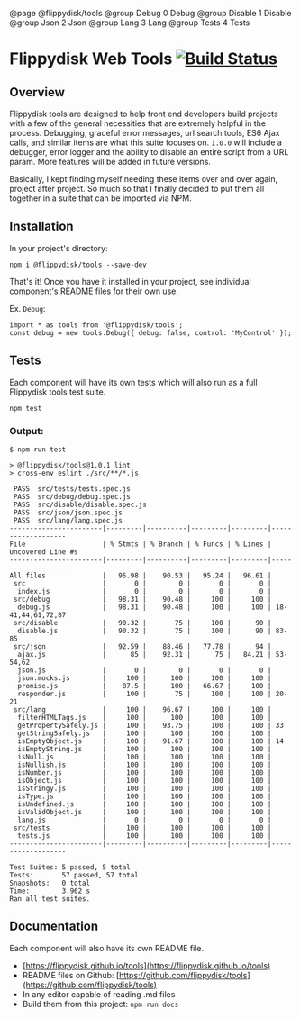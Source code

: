 @page @flippydisk/tools
@group Debug 0 Debug
@group Disable 1 Disable
@group Json 2 Json
@group Lang 3 Lang
@group Tests 4 Tests

# Flippydisk Web Tools [![Build Status](https://travis-ci.com/flippydisk/tools.svg?branch=main)](https://travis-ci.com/flippydisk/tools)

## Overview
Flippydisk tools are designed to help front end developers build projects with a few of the general necessities that
are extremely helpful in the process. Debugging, graceful error messages, url search tools, ES6 Ajax calls, and
similar items are what this suite focuses on. `1.0.0` will include a debugger, error logger and the ability to
disable an entire script from a URL param. More features will be added in future versions.

Basically, I kept finding myself needing these items over and over again, project after project. So much so that I
finally decided to put them all together in a suite that can be imported via NPM.

## Installation
In your project's directory:

```
npm i @flippydisk/tools --save-dev
```

That's it! Once you have it installed in your project, see individual component's README files for their own use.

Ex. `Debug`:
```
import * as tools from '@flippydisk/tools';
const debug = new tools.Debug({ debug: false, control: 'MyControl' });
```

## Tests
Each component will have its own tests which will also run as a full Flippydisk tools test suite.

```
npm test
```

### Output:
```
$ npm run test

> @flippydisk/tools@1.0.1 lint
> cross-env eslint ./src/**/*.js

 PASS  src/tests/tests.spec.js
 PASS  src/debug/debug.spec.js
 PASS  src/disable/disable.spec.js
 PASS  src/json/json.spec.js
 PASS  src/lang/lang.spec.js
-----------------------|---------|----------|---------|---------|-------------------
File                   | % Stmts | % Branch | % Funcs | % Lines | Uncovered Line #s
-----------------------|---------|----------|---------|---------|-------------------
All files              |   95.98 |    90.53 |   95.24 |   96.61 |
 src                   |       0 |        0 |       0 |       0 |
  index.js             |       0 |        0 |       0 |       0 |
 src/debug             |   98.31 |    90.48 |     100 |     100 |
  debug.js             |   98.31 |    90.48 |     100 |     100 | 18-41,44,61,72,87
 src/disable           |   90.32 |       75 |     100 |      90 |
  disable.js           |   90.32 |       75 |     100 |      90 | 83-85
 src/json              |   92.59 |    88.46 |   77.78 |      94 |
  ajax.js              |      85 |    92.31 |      75 |   84.21 | 53-54,62
  json.js              |       0 |        0 |       0 |       0 |
  json.mocks.js        |     100 |      100 |     100 |     100 |
  promise.js           |    87.5 |      100 |   66.67 |     100 |
  responder.js         |     100 |       75 |     100 |     100 | 20-21
 src/lang              |     100 |    96.67 |     100 |     100 |
  filterHTMLTags.js    |     100 |      100 |     100 |     100 |
  getPropertySafely.js |     100 |    93.75 |     100 |     100 | 33
  getStringSafely.js   |     100 |      100 |     100 |     100 |
  isEmptyObject.js     |     100 |    91.67 |     100 |     100 | 14
  isEmptyString.js     |     100 |      100 |     100 |     100 |
  isNull.js            |     100 |      100 |     100 |     100 |
  isNullish.js         |     100 |      100 |     100 |     100 |
  isNumber.js          |     100 |      100 |     100 |     100 |
  isObject.js          |     100 |      100 |     100 |     100 |
  isStringy.js         |     100 |      100 |     100 |     100 |
  isType.js            |     100 |      100 |     100 |     100 |
  isUndefined.js       |     100 |      100 |     100 |     100 |
  isValidObject.js     |     100 |      100 |     100 |     100 |
  lang.js              |       0 |        0 |       0 |       0 |
 src/tests             |     100 |      100 |     100 |     100 |
  tests.js             |     100 |      100 |     100 |     100 |
-----------------------|---------|----------|---------|---------|-------------------

Test Suites: 5 passed, 5 total
Tests:       57 passed, 57 total
Snapshots:   0 total
Time:        3.962 s
Ran all test suites.
```

## Documentation
Each component will also have its own README file.
- [https://flippydisk.github.io/tools](https://flippydisk.github.io/tools)
- README files on Github: [https://github.com/flippydisk/tools](https://github.com/flippydisk/tools)
- In any editor capable of reading .md files
- Build them from this project: `npm run docs`
